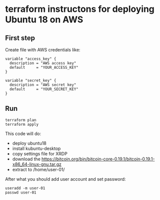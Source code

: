 # terraform instructons for deploying Ubuntu 18 on AWS

## First step

Create file with AWS credentials like:

    variable "access_key" {
      description = "AWS access key"
      default     = "YOUR_ACCESS_KEY"
    }

    variable "secret_key" {
      description = "AWS secret key"
      default     = "YOUR_SECRET_KEY"
    }


## Run

    terraform plan
    terraform apply

This code will do:
  - deploy ubuntu18
  - install kubuntu-desktop
  - copy settings file for XRDP
  - download the https://bitcoin.org/bin/bitcoin-core-0.19.1/bitcoin-0.19.1-x86_64-linux-gnu.tar.gz
  - extract to /home/user-01/

After what you should add user account and set password:

    useradd -m user-01
    passwd user-01
